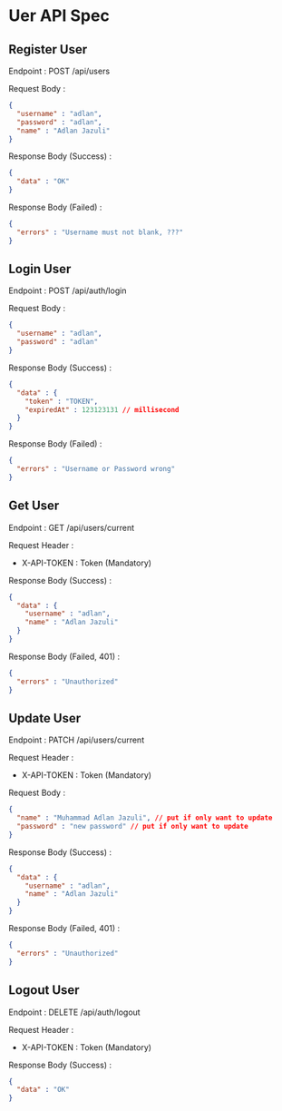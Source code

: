 # Uer API Spec

## Register User
Endpoint : POST /api/users

Request Body :
```json
{ 
  "username" : "adlan",
  "password" : "adlan",
  "name" : "Adlan Jazuli"
}
```

Response Body (Success) :
```json
{
  "data" : "OK"
}
```

Response Body (Failed) :
```json
{
  "errors" : "Username must not blank, ???"
}
```

## Login User

Endpoint : POST /api/auth/login

Request Body :

```json
{ 
  "username" : "adlan",
  "password" : "adlan"
}
```

Response Body (Success) :
```json
{
  "data" : {
    "token" : "TOKEN",
    "expiredAt" : 123123131 // millisecond
  }
}
```

Response Body (Failed) :
```json
{
  "errors" : "Username or Password wrong"
}
```

## Get User

Endpoint : GET /api/users/current

Request Header :
- X-API-TOKEN : Token (Mandatory)

Response Body (Success) :
```json
{
  "data" : {
    "username" : "adlan",
    "name" : "Adlan Jazuli"
  }
}
```

Response Body (Failed, 401) :
```json
{
  "errors" : "Unauthorized"
}
```

## Update User


Endpoint : PATCH /api/users/current

Request Header :
- X-API-TOKEN : Token (Mandatory)

Request Body :
```json
{ 
  "name" : "Muhammad Adlan Jazuli", // put if only want to update
  "password" : "new password" // put if only want to update
}
```

Response Body (Success) :
```json
{
  "data" : {
    "username" : "adlan",
    "name" : "Adlan Jazuli"
  }
}
```

Response Body (Failed, 401) :
```json
{
  "errors" : "Unauthorized"
}
```

## Logout User

Endpoint : DELETE /api/auth/logout

Request Header :
- X-API-TOKEN : Token (Mandatory)

Response Body (Success) :
```json
{
  "data" : "OK"
}
```